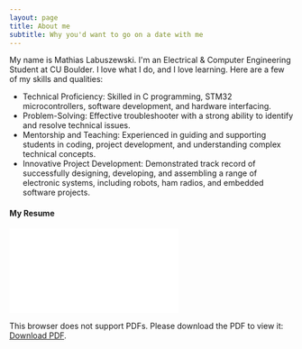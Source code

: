 ```yaml
---
layout: page
title: About me
subtitle: Why you'd want to go on a date with me
---
```


My name is Mathias Labuszewski. I'm an Electrical & Computer Engineering Student at CU Boulder. I love what I do, and I love learning. Here are a few of my skills and qualities:
- Technical Proficiency: Skilled in C programming, STM32 microcontrollers, software development, and hardware interfacing.
- Problem-Solving: Effective troubleshooter with a strong ability to identify and resolve technical issues.
- Mentorship and Teaching: Experienced in guiding and supporting students in coding, project development, and understanding complex technical concepts.
- Innovative Project Development: Demonstrated track record of successfully designing, developing, and assembling a range of electronic systems, including robots, ham radios, and embedded software projects.

#### My Resume

<object data="/assets/pdf/Mathias_Labuszewski_Resume_F.pdf" type="application/pdf" width="1000px" height="1000px">
    <embed src="/assets/pdf/Mathias_Labuszewski_Resume_F.pdf">
        <p>This browser does not support PDFs. Please download the PDF to view it: <a href="/assets/pdf/Mathias_Labuszewski_Resume_F.pdf">Download PDF</a>.</p>
    </embed>
</object>

